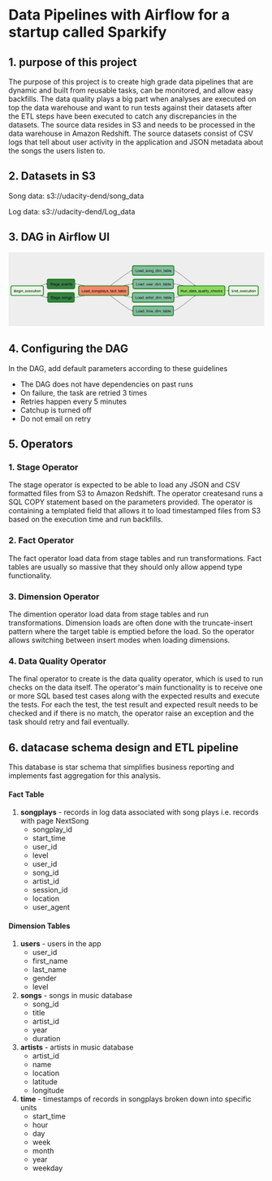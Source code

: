 <h1>Data Pipelines with Airflow for a startup called Sparkify</h1>

<h2>1. purpose of this project</h2>

<p>The purpose of this project is to create high grade data pipelines that are dynamic and built from reusable tasks, can be monitored, and allow easy backfills.  The data quality plays a big part when analyses are executed on top the data warehouse and want to run tests against their datasets after the ETL steps have been executed to catch any discrepancies in the datasets.
The source data resides in S3 and needs to be processed in the data warehouse in Amazon Redshift. The source datasets consist of CSV logs that tell about user activity in the application and JSON metadata about the songs the users listen to.</p>

<h2>2. Datasets in S3</h2>
<p>Song data: s3://udacity-dend/song_data</p>
<p>Log data: s3://udacity-dend/Log_data</p>

<h2>3. DAG in Airflow UI</h2>
<img src="images/example-dag.png" >

<h2>4. Configuring the DAG</h2>
<p>In the DAG, add default parameters according to these guidelines</p>
<ul>
   <li>The DAG does not have dependencies on past runs</li>
   <li>On failure, the task are retried 3 times</li>
   <li>Retries happen every 5 minutes</li>
   <li>Catchup is turned off</li> 
   <li>Do not email on retry</li>
</ul>   

<h2>5. Operators</h2>
<h3>1. Stage Operator</h3>
<p>The stage operator is expected to be able to load any JSON and CSV formatted files from S3 to Amazon Redshift. 
The operator createsand runs a SQL COPY statement based on the parameters provided. 
The operator is containing a templated field that allows it to load timestamped 
files from S3 based on the execution time and run backfills.</p>

<h3>2. Fact Operator</h3>
<p>The fact operator load data from stage tables and run transformations.
Fact tables are usually so massive that they should only allow append type functionality.</p>

<h3>3. Dimension Operator</h3>
<p>The dimention operator load data from stage tables and run transformations.
Dimension loads are often done with the truncate-insert pattern where the target table is emptied before the load.
So the operator allows switching between insert modes when loading dimensions.</p>
            
<h3>4. Data Quality Operator</h3>
<p>The final operator to create is the data quality operator, which is used to run checks on the data itself. 
The operator's main functionality is to receive one or more SQL based test cases along with the expected results 
and execute the tests. For each the test, the test result and expected result needs to be checked and 
if there is no match, the operator raise an exception and the task should retry and fail eventually.</p>


<h2>6. datacase schema design and ETL pipeline</h2>
This database is star schema that simplifies business reporting and implements fast aggregation for this analysis.

<h4>Fact Table</h4>
<ol>
      <li><strong>songplays</strong> - records in log data associated with song plays i.e. records with page NextSong
            <ul>
                  <li>songplay_id </li>
                  <li>start_time </li>
                  <li>user_id </li>
                  <li>level</li>
                  <li>user_id </li>
                  <li>song_id</li>
                  <li>artist_id</li>
                  <li>session_id</li>
                  <li>location</li>
                  <li>user_agent</li>
            </ul>
      </li>
</ol>

<h4>Dimension Tables</h4>
<ol>
      <li><strong>users</strong> - users in the app
            <ul>
                  <li>user_id </li>
                  <li>first_name</li>
                  <li>last_name</li>
                  <li>gender</li>
                  <li>level</li>
            </ul>
      </li>
      <li><strong>songs</strong> - songs in music database
            <ul>
                  <li>song_id</li>
                  <li>title</li>
                  <li>artist_id</li>
                  <li>year</li>
                  <li>duration</li>
            </ul>
      </li>
      <li><strong>artists</strong> - artists in music database
            <ul>
                  <li>artist_id </li>
                  <li>name</li>
                  <li>location</li>
                  <li>latitude</li>
                  <li>longitude</li>
            </ul>
      </li>
      <li><strong>time</strong> - timestamps of records in songplays broken down into specific units
            <ul>
                  <li>start_time</li>
                  <li>hour</li>
                  <li>day</li>
                  <li>week</li>
                  <li>month</li>
                  <li>year</li>
                  <li>weekday</li>
            </ul>
      </li>
</ol>

